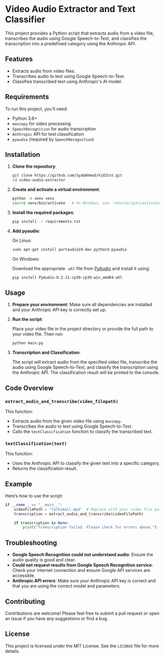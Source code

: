 # Video Audio Extractor and Text Classifier

This project provides a Python script that extracts audio from a video file, transcribes the audio using Google Speech-to-Text, and classifies the transcription into a predefined category using the Anthropic API.

## Features

- Extracts audio from video files.
- Transcribes audio to text using Google Speech-to-Text.
- Classifies transcribed text using Anthropic's AI model.

## Requirements

To run this project, you'll need:

- Python 3.6+
- `moviepy` for video processing
- `SpeechRecognition` for audio transcription
- `Anthropic` API for text classification
- `pyaudio` (required by `SpeechRecognition`)

## Installation

1. **Clone the repository**:

   ```bash
   git clone https://github.com/SyabAhmad/Vid2txt.git
   cd video-audio-extractor
   ```
2. **Create and activate a virtual environment**:

   ```bash
   python -m venv venv
   source venv/bin/activate   # On Windows, use `venv\Scripts\activate`
   ```
3. **Install the required packages**:

   ```bash
   pip install -r requirements.txt
   ```
4. **Add pyaudio**:

   On Linux:

   ```bash
   sudo apt-get install portaudio19-dev python3-pyaudio
   ```

   On Windows:

   Download the appropriate `.whl` file from [PyAudio](https://www.lfd.uci.edu/~gohlke/pythonlibs/#pyaudio) and install it using:

   ```bash
   pip install PyAudio‑0.2.11‑cp39‑cp39‑win_amd64.whl
   ```

## Usage

1. **Prepare your environment**: Make sure all dependencies are installed and your Anthropic API key is correctly set up.
2. **Run the script**:

   Place your video file in the project directory or provide the full path to your video file. Then run:

   ```bash
   python main.py
   ```
3. **Transcription and Classification**:

   The script will extract audio from the specified video file, transcribe the audio using Google Speech-to-Text, and classify the transcription using the Anthropic API. The classification result will be printed to the console.

## Code Overview

### `extract_audio_and_transcribe(video_filepath)`

This function:

- Extracts audio from the given video file using `moviepy`.
- Transcribes the audio to text using Google Speech-to-Text.
- Calls the `textClassification` function to classify the transcribed text.

### `textClassification(text)`

This function:

- Uses the Anthropic API to classify the given text into a specific category.
- Returns the classification result.

## Example

Here’s how to use the script:

```python
if __name__ == "__main__":
    videoFilePath = "talksmall.mp4"  # Replace with your video file path
    transcription = extract_audio_and_transcribe(videoFilePath)

    if transcription is None:
        print("Transcription failed. Please check for errors above.")
```

## Troubleshooting

- **Google Speech Recognition could not understand audio**: Ensure the audio quality is good and clear.
- **Could not request results from Google Speech Recognition service**: Check your internet connection and ensure Google API services are accessible.
- **Anthropic API errors**: Make sure your Anthropic API key is correct and that you are using the correct model and parameters.

## Contributing

Contributions are welcome! Please feel free to submit a pull request or open an issue if you have any suggestions or find a bug.

## License

This project is licensed under the MIT License. See the `LICENSE` file for more details.

